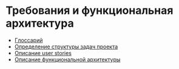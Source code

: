 #  Требования и функциональная архитектура

- [Глоссарий](./0-glossary.md)
- [Определение структуры задач проекта](./1-structure-definition.md)
- [Описание user stories](./2-user-story-description.md)
- [Описание функциональной архитектуры](./3-functional-architecture-description.md)
